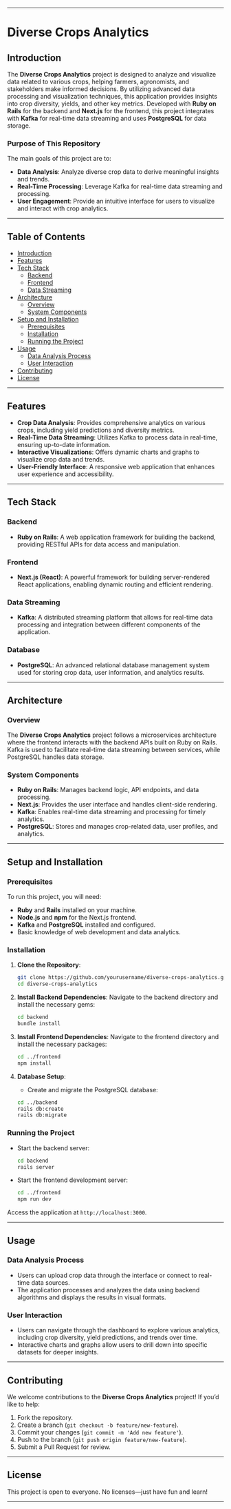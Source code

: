 
---

# **Diverse Crops Analytics**

## **Introduction**

The **Diverse Crops Analytics** project is designed to analyze and visualize data related to various crops, helping farmers, agronomists, and stakeholders make informed decisions. By utilizing advanced data processing and visualization techniques, this application provides insights into crop diversity, yields, and other key metrics. Developed with **Ruby on Rails** for the backend and **Next.js** for the frontend, this project integrates with **Kafka** for real-time data streaming and uses **PostgreSQL** for data storage.

### **Purpose of This Repository**

The main goals of this project are to:
- **Data Analysis**: Analyze diverse crop data to derive meaningful insights and trends.
- **Real-Time Processing**: Leverage Kafka for real-time data streaming and processing.
- **User Engagement**: Provide an intuitive interface for users to visualize and interact with crop analytics.

---

## **Table of Contents**

- [Introduction](#introduction)
- [Features](#features)
- [Tech Stack](#tech-stack)
  - [Backend](#backend)
  - [Frontend](#frontend)
  - [Data Streaming](#data-streaming)
- [Architecture](#architecture)
  - [Overview](#overview)
  - [System Components](#system-components)
- [Setup and Installation](#setup-and-installation)
  - [Prerequisites](#prerequisites)
  - [Installation](#installation)
  - [Running the Project](#running-the-project)
- [Usage](#usage)
  - [Data Analysis Process](#data-analysis-process)
  - [User Interaction](#user-interaction)
- [Contributing](#contributing)
- [License](#license)

---

## **Features**

- **Crop Data Analysis**: Provides comprehensive analytics on various crops, including yield predictions and diversity metrics.
- **Real-Time Data Streaming**: Utilizes Kafka to process data in real-time, ensuring up-to-date information.
- **Interactive Visualizations**: Offers dynamic charts and graphs to visualize crop data and trends.
- **User-Friendly Interface**: A responsive web application that enhances user experience and accessibility.

---

## **Tech Stack**

### **Backend**

- **Ruby on Rails**: A web application framework for building the backend, providing RESTful APIs for data access and manipulation.

### **Frontend**

- **Next.js (React)**: A powerful framework for building server-rendered React applications, enabling dynamic routing and efficient rendering.

### **Data Streaming**

- **Kafka**: A distributed streaming platform that allows for real-time data processing and integration between different components of the application.

### **Database**

- **PostgreSQL**: An advanced relational database management system used for storing crop data, user information, and analytics results.

---

## **Architecture**

### **Overview**

The **Diverse Crops Analytics** project follows a microservices architecture where the frontend interacts with the backend APIs built on Ruby on Rails. Kafka is used to facilitate real-time data streaming between services, while PostgreSQL handles data storage.

### **System Components**

- **Ruby on Rails**: Manages backend logic, API endpoints, and data processing.
- **Next.js**: Provides the user interface and handles client-side rendering.
- **Kafka**: Enables real-time data streaming and processing for timely analytics.
- **PostgreSQL**: Stores and manages crop-related data, user profiles, and analytics.

---

## **Setup and Installation**

### **Prerequisites**

To run this project, you will need:
- **Ruby** and **Rails** installed on your machine.
- **Node.js** and **npm** for the Next.js frontend.
- **Kafka** and **PostgreSQL** installed and configured.
- Basic knowledge of web development and data analytics.

### **Installation**

1. **Clone the Repository**:
   ```bash
   git clone https://github.com/yourusername/diverse-crops-analytics.git
   cd diverse-crops-analytics
   ```

2. **Install Backend Dependencies**:
   Navigate to the backend directory and install the necessary gems:
   ```bash
   cd backend
   bundle install
   ```

3. **Install Frontend Dependencies**:
   Navigate to the frontend directory and install the necessary packages:
   ```bash
   cd ../frontend
   npm install
   ```

4. **Database Setup**:
   - Create and migrate the PostgreSQL database:
   ```bash
   cd ../backend
   rails db:create
   rails db:migrate
   ```

### **Running the Project**

- Start the backend server:
  ```bash
  cd backend
  rails server
  ```

- Start the frontend development server:
  ```bash
  cd ../frontend
  npm run dev
  ```

Access the application at `http://localhost:3000`.

---

## **Usage**

### **Data Analysis Process**

- Users can upload crop data through the interface or connect to real-time data sources.
- The application processes and analyzes the data using backend algorithms and displays the results in visual formats.

### **User Interaction**

- Users can navigate through the dashboard to explore various analytics, including crop diversity, yield predictions, and trends over time.
- Interactive charts and graphs allow users to drill down into specific datasets for deeper insights.

---

## **Contributing**

We welcome contributions to the **Diverse Crops Analytics** project! If you’d like to help:
1. Fork the repository.
2. Create a branch (`git checkout -b feature/new-feature`).
3. Commit your changes (`git commit -m 'Add new feature'`).
4. Push to the branch (`git push origin feature/new-feature`).
5. Submit a Pull Request for review.

---

## **License**

This project is open to everyone. No licenses—just have fun and learn!

---
